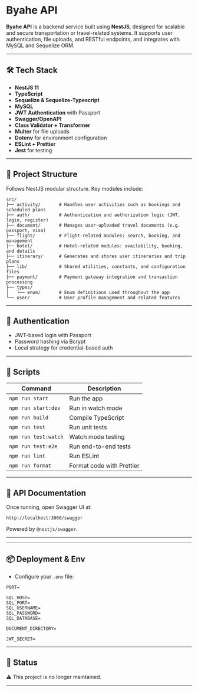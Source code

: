 # Byahe API

**Byahe API** is a backend service built using **NestJS**, designed for scalable and secure transportation or travel-related systems. It supports user authentication, file uploads, and RESTful endpoints, and integrates with MySQL and Sequelize ORM.

---

## 🛠️ Tech Stack

- **NestJS 11**
- **TypeScript**
- **Sequelize & Sequelize-Typescript**
- **MySQL**
- **JWT Authentication** with Passport
- **Swagger/OpenAPI**
- **Class Validator + Transformer**
- **Multer** for file uploads
- **Dotenv** for environment configuration
- **ESLint + Prettier**
- **Jest** for testing

---

## 📁 Project Structure

Follows NestJS modular structure. Key modules include:

```
src/
├── activity/       # Handles user activities such as bookings and scheduled plans
├── auth/           # Authentication and authorization logic (JWT, login, register)
├── document/       # Manages user-uploaded travel documents (e.g. passport, visa)
├── flight/         # Flight-related modules: search, booking, and management
├── hotel/          # Hotel-related modules: availability, booking, and details
├── itinerary/      # Generates and stores user itineraries and trip plans
├── lib/            # Shared utilities, constants, and configuration files
├── payment/        # Payment gateway integration and transaction processing
├── types/
│   └── enum/       # Enum definitions used throughout the app
└── user/           # User profile management and related features

```

---

## 🔐 Authentication

- JWT-based login with Passport
- Password hashing via Bcrypt
- Local strategy for credential-based auth

---

## 🧪 Scripts

| Command            | Description                      |
|--------------------|----------------------------------|
| `npm run start`    | Run the app                      |
| `npm run start:dev`| Run in watch mode                |
| `npm run build`    | Compile TypeScript               |
| `npm run test`     | Run unit tests                   |
| `npm run test:watch`| Watch mode testing              |
| `npm run test:e2e` | Run end-to-end tests             |
| `npm run lint`     | Run ESLint                       |
| `npm run format`   | Format code with Prettier        |

---

## 📘 API Documentation

Once running, open Swagger UI at:

```
http://localhost:3000/swagger
```

Powered by `@nestjs/swagger`.

---

---

## 📦 Deployment & Env

- Configure your `.env` file:
```env
PORT=

SQL_HOST=
SQL_PORT=
SQL_USERNAME=
SQL_PASSWORD=
SQL_DATABASE=

DOCUMENT_DIRECTORY=

JWT_SECRET=
```

---


## 🚧 Status

⚠️ This project is no longer maintained.

---
